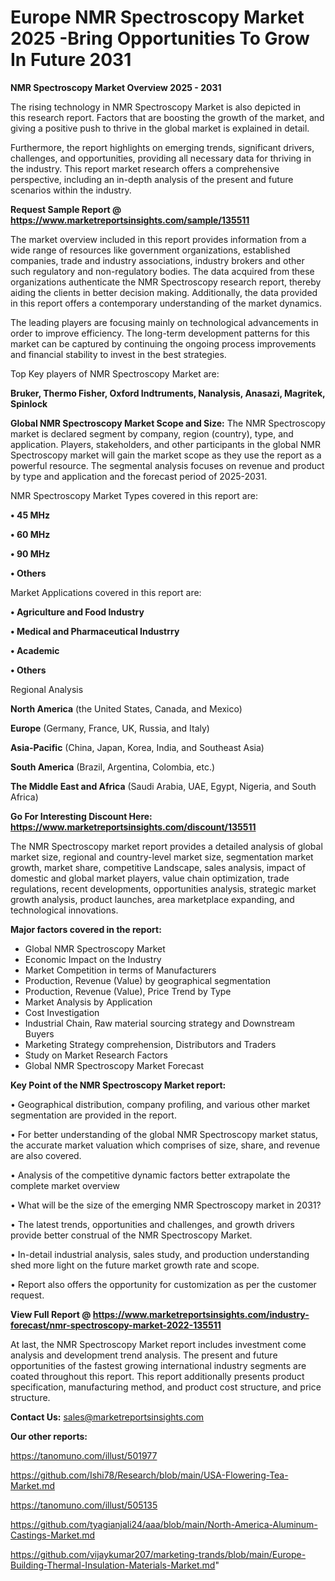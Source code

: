 # Europe NMR Spectroscopy Market 2025 -Bring Opportunities To Grow In Future 2031

<Strong> NMR Spectroscopy Market Overview 2025 - 2031</strong>

The rising technology in NMR Spectroscopy Market is also depicted in this research report. Factors that are boosting the growth of the market, and giving a positive push to thrive in the global market is explained in detail.

Furthermore, the report highlights on emerging trends, significant drivers, challenges, and opportunities, providing all necessary data for thriving in the industry. This report market research offers a comprehensive perspective, including an in-depth analysis of the present and future scenarios within the industry.

<strong>Request Sample Report @ <a href=https://www.marketreportsinsights.com/sample/135511>https://www.marketreportsinsights.com/sample/135511</a></strong>

The market overview included in this report provides information from a wide range of resources like government organizations, established companies, trade and industry associations, industry brokers and other such regulatory and non-regulatory bodies. The data acquired from these organizations authenticate the NMR Spectroscopy research report, thereby aiding the clients in better decision making. Additionally, the data provided in this report offers a contemporary understanding of the market dynamics.

The leading players are focusing mainly on technological advancements in order to improve efficiency. The long-term development patterns for this market can be captured by continuing the ongoing process improvements and financial stability to invest in the best strategies.

Top Key players of NMR Spectroscopy Market are:

<strong>Bruker, Thermo Fisher, Oxford Indtruments, Nanalysis, Anasazi, Magritek, Spinlock</strong>

<strong><b>Global NMR Spectroscopy Market Scope and Size:</b></strong>
The NMR Spectroscopy market is declared segment by company, region (country), type, and application. Players, stakeholders, and other participants in the global NMR Spectroscopy market will gain the market scope as they use the report as a powerful resource. The segmental analysis focuses on revenue and product by type and application and the forecast period of 2025-2031.

NMR Spectroscopy Market Types covered in this report are:

<strong>• 45 MHz

• 60 MHz

• 90 MHz

• Others</strong>

Market Applications covered in this report are:

<strong>• Agriculture and Food Industry

• Medical and Pharmaceutical Industrry

• Academic

• Others</strong> 

Regional Analysis

<strong>North America</strong> (the United States, Canada, and Mexico)

<strong>Europe</strong> (Germany, France, UK, Russia, and Italy)

<strong>Asia-Pacific</strong> (China, Japan, Korea, India, and Southeast Asia)

<strong>South America</strong> (Brazil, Argentina, Colombia, etc.)

<strong>The Middle East and Africa</strong> (Saudi Arabia, UAE, Egypt, Nigeria, and South Africa)

<strong>Go For Interesting Discount Here: <a href=https://www.marketreportsinsights.com/discount/135511>https://www.marketreportsinsights.com/discount/135511</a></strong>

The NMR Spectroscopy market report provides a detailed analysis of global market size, regional and country-level market size, segmentation market growth, market share, competitive Landscape, sales analysis, impact of domestic and global market players, value chain optimization, trade regulations, recent developments, opportunities analysis, strategic market growth analysis, product launches, area marketplace expanding, and technological innovations.

<strong><b>Major factors covered in the report:</b></strong>
<ul>
  <li>Global NMR Spectroscopy Market </li>
  <li>Economic Impact on the Industry</li>
  <li>Market Competition in terms of Manufacturers</li>
  <li>Production, Revenue (Value) by geographical segmentation</li>
  <li>Production, Revenue (Value), Price Trend by Type</li>
  <li>Market Analysis by Application</li>
  <li>Cost Investigation</li>
  <li>Industrial Chain, Raw material sourcing strategy and Downstream Buyers</li>
  <li>Marketing Strategy comprehension, Distributors and Traders</li>
  <li>Study on Market Research Factors</li>
  <li>Global NMR Spectroscopy Market Forecast</li>
</ul>

<strong><b>Key Point of the NMR Spectroscopy Market report:</b></strong>

• Geographical distribution, company profiling, and various other market segmentation are provided in the report.

• For better understanding of the global NMR Spectroscopy market status, the accurate market valuation which comprises of size, share, and revenue are also covered.

• Analysis of the competitive dynamic factors better extrapolate the complete market overview

• What will be the size of the emerging NMR Spectroscopy market in 2031?

• The latest trends, opportunities and challenges, and growth drivers provide better construal of the NMR Spectroscopy Market.

• In-detail industrial analysis, sales study, and production understanding shed more light on the future market growth rate and scope.

• Report also offers the opportunity for customization as per the customer request.

<strong><b>View Full Report @ <a href=https://www.marketreportsinsights.com/industry-forecast/nmr-spectroscopy-market-2022-135511>https://www.marketreportsinsights.com/industry-forecast/nmr-spectroscopy-market-2022-135511</a></b></strong>


At last, the NMR Spectroscopy Market report includes investment come analysis and development trend analysis. The present and future opportunities of the fastest growing international industry segments are coated throughout this report. This report additionally presents product specification, manufacturing method, and product cost structure, and price structure.

<strong>Contact Us:</strong>
sales@marketreportsinsights.com

<strong>Our other reports:</strong>

<a href=https://tanomuno.com/illust/501977>https://tanomuno.com/illust/501977</a>

<a href=https://github.com/Ishi78/Research/blob/main/USA-Flowering-Tea-Market.md>https://github.com/Ishi78/Research/blob/main/USA-Flowering-Tea-Market.md</a>

<a href=https://tanomuno.com/illust/505135>https://tanomuno.com/illust/505135</a>

<a href=https://github.com/tyagianjali24/aaa/blob/main/North-America-Aluminum-Castings-Market.md>https://github.com/tyagianjali24/aaa/blob/main/North-America-Aluminum-Castings-Market.md</a>

<a href=https://github.com/vijaykumar207/marketing-trands/blob/main/Europe-Building-Thermal-Insulation-Materials-Market.md>https://github.com/vijaykumar207/marketing-trands/blob/main/Europe-Building-Thermal-Insulation-Materials-Market.md</a>"
